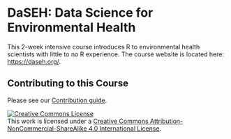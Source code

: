 # DaSEH: Data Science for Environmental Health

This 2-week intensive course introduces R to environmental health scientists with little to no R experience. The course website is located here: https://daseh.org/.

## Contributing to this Course

Please see our [Contribution guide](docs/Contribute.md).

<a rel="license" href="http://creativecommons.org/licenses/by-nc-sa/4.0/"><img alt="Creative Commons License" style="border-width:0" src="https://i.creativecommons.org/l/by-nc-sa/4.0/88x31.png" /></a><br />This work is licensed under a <a rel="license" href="http://creativecommons.org/licenses/by-nc-sa/4.0/">Creative Commons Attribution-NonCommercial-ShareAlike 4.0 International License</a>.
